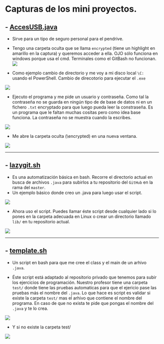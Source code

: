 # Capturas de los mini proyectos.

**- [AccesUSB.java](https://github.com/khandaniyal/PersonalScript/blob/master/accessUSB.java)**
--

- Sirve para un tipo de seguro personal para el pendrive.
- Tengo una carpeta oculta que se llama ``encrypted`` (tiene un highlight en amarillo en la captura) y queremos acceder a ella. OJO sólo funciona en windows porque usa el cmd. Terminales como el GitBash no funcionan.
![](https://i.imgur.com/hZXPLtz.png)

- Como ejemplo cambio de directorio y me voy a mi disco local ``\C:`` usando el PowerShell. Cambio de direcotorio para ejecutar el ``.exe``

![](https://i.imgur.com/PdGXb24.png)


- Ejecuto el programa y me pide un usuario y contraseña. Como tal la contraseña no se guarda en ningún tipo de de base de datos ni en un fichero ``.txt`` encryptado para que luego pueda leer la constraseña. Es un programa que le faltan muchas cositas pero como idea base funciona. La contraseña no se muestra cuando la escribes. 

![](https://i.imgur.com/9yyeflg.png)

- Me abre la carpeta oculta (\encrypted) en una nueva ventana.

![](https://i.imgur.com/NNvnOHw.png)
 
---

**- [lazygit.sh](https://github.com/khandaniyal/PersonalScript/blob/master/lazygit.sh)**
--

- Es una automatización básica en bash. Recorre el directorio actual en busca de archivos ``.java`` para subirlos a tu repositorio del ``GitHub`` en la rama del ``master``.
- Un ejemplo básico donde creo un .java para luego usar el script.

![](https://i.imgur.com/VLVzXwq.png)

- Ahora uso el script. Puedes llamar éste script desde cualquier lado si lo pones en la carpeta adecuada en Linux o crear un directorio llamado ``lib/`` en tu repositorio actual.

![](https://i.imgur.com/eSwBJr5.png)

---

**- [template.sh](https://github.com/khandaniyal/PersonalScript/blob/master/template.sh)**
--

- Un script en bash para que me cree el class y el main de un arhivo ``.java``.

- Éste script está adaptado al repositorio privado que tenemos para subir los ejercicios de programación. Nuestro profesor tiene una carpeta ``test/`` donde tiene las pruebas automaticas para que el ejericio pase las pruebas más el nombre del ``.java``. Lo que hace es script es validar si existe la carpeta ``test/`` mas el arhivo que contiene el nombre del programa. En caso de que no exista te pide que pongas el nombre del ``.java`` y te lo crea.

![](https://i.imgur.com/TaEMv7V.png)

- Y si no existe la carpeta test/

![](https://i.imgur.com/VuWXeJA.png)

